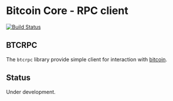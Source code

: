 # Bitcoin Core - RPC client

[![Build Status](https://travis-ci.org/fishbullet/btcrpc.svg?branch=master)](https://travis-ci.org/fishbullet/btcrpc)

## BTCRPC

The `btcrpc` library provide simple client for interaction with [bitcoin](https://github.com/bitcoin/bitcoin).

## Status

Under development.


